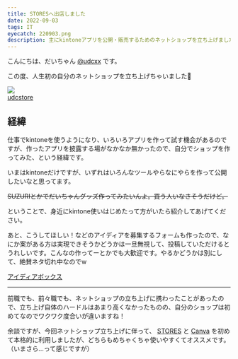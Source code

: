 ```yaml
---
title: STORESへ出店しました
date: 2022-09-03
tags: IT
eyecatch: 220903.png
description: 主にkintoneアプリを公開・販売するためのネットショップを立ち上げました！
---
```


こんにちは、だいちゃん [@udcxx](https://twitter.com/udc_xx) です。

この度、人生初の自分のネットショップを立ち上げちゃいました🎉

[![](/images/220903.png)](https://udcxx.stores.jp/)    
[udcstore](https://udcxx.stores.jp/)

## 経緯

仕事でkintoneを使うようになり、いろいろアプリを作って試す機会があるのですが、作ったアプリを披露する場がなかなか無かったので、自分でショップを作ってみた、という経緯です。

いまはkintoneだけですが、いずれはいろんなツールやらなにやらを作って公開したいなと思ってます。

~~SUZURIとかでだいちゃんグッズ作ってみたいんよ。買う人いなさそうだけど。~~

ということで、身近にkintone使いはじめたって方がいたら紹介してあげてください。

あと、こうしてほしい！などのアイディアを募集するフォームも作ったので、なにか案がある方は実現できそうかどうかは一旦無視して、投稿していただけるとうれしいです。こんなの作ってーとかでも大歓迎です。やるかどうかは別にして、絶賛ネタ切れ中なのでw

[アイディアボックス](https://forms.gle/hrH6KWvohdyfKnQA7)

---

前職でも、前々職でも、ネットショップの立ち上げに携わったことがあったので、立ち上げ自体のハードルはあまり高くなかったものの、自分のショップは初めてなのでワクワク度合いが違いますね！

余談ですが、今回ネットショップ立ち上げに伴って、 [STORES](https://stores.jp/) と [Canva](https://www.canva.com/) を初めて本格的に利用しましたが、どちらもめちゃくちゃ使いやすくてオススメです。（いまさら...って感じですが）
